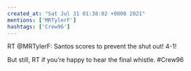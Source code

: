 ```yaml
---
created_at: "Sat Jul 31 01:38:02 +0000 2021"
mentions: ['MRTylerF']
hashtags: ['Crew96']
---
```


RT @MRTylerF: Santos scores to prevent the shut out! 4-1! 

But still, RT if you’re happy to hear the final whistle. #Crew96